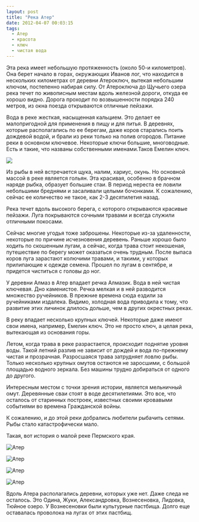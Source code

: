 ```yaml
---
layout: post
title: "Река Атер"
date: 2012-04-07 00:03:15
tags:
  - Атер
  - красота
  - ключ
  - чистая вода
---
```

Эта река имеет небольшую протяженность (около 50-и километров). Она
берет начало в горах, окружающих Иванов лог, что находится в нескольких
километрах от деревни Атероключ, вытекая небольшим ключом, постепенно
набирая силу. От Атероключа до Щучьего озера река течет по живописным
местам вдоль железной дороги, откуда ее хорошо видно. Дорога проходит по
возвышенности порядка 240 метров, из окна поезда открываются отличные
пейзажи.

Вода в реке жесткая, насыщенная кальцием. Это делает ее малопригодной
для применения в пищу и для питья. В деревнях, которые располагались по
ее берегам, даже коров старались поить дождевой водой, и брали из реки
только на полив огородов. Питание реки в основном ключевое. Некоторые
ключи большие, многоводные. Есть и такие, что названы собственными
именами.Таков Емелин ключ.

![](http://fishingguru.ru/uploads/images/00/00/01/2012/11/17/5bb896.jpg)

Из рыбы в ней встречается щука, налим, хариус, окунь. Но основной массой
в реке является гольян. Эта красивая, особенно в брачном наряде рыбка,
образует большие стаи. В период нереста ее ловили небольшими бреднями и
засаливали целыми бочонками. К сожалению, сейчас ее количество не такое,
как 2-3 десятилетия назад.

Река течет вдоль высокого берега, с которого открываются красивые
пейзажи. Луга покрываются сочными травами и всегда служили отличными
покосами.

Сейчас многие угодья тоже заброшены. Некоторые из-за удаленности,
некоторые по причине исчезновения деревень. Раньше хорошо было ходить по
скошенным лугам, а сейчас, когда трава стоит некошеная, путешествие по
берегу может оказаться очень трудным. После выпаса коров луга зарастают
колючими травами, и такими, у которых прилипающие к одежде семена.
Прошел по лугам в сентябре, и придется чиститься с головы до ног.

У деревни Алмаз в Атер впадает речка Алмазик. Вода в ней чистая
ключевая. Дно каменистое. Речка мелкая и в ней разводится множество
ручейников. В прежние времена сюда ездили за ручейниками издалека.
Видимо, холодная вода приводила к тому, что развитие этих личинок
длилось дольше, чем в других окрестных реках.

В реку впадает несколько крупных ключей. Некоторые даже имеют свои
имена, например, Емелин ключ. Это не просто ключ, а целая река,
вытекающая из основания горы.

Летом, когда трава в реке разрастается, происходит поднятие уровня воды.
Такой летний разлив не зависит от дождей и вода по-прежнему чистая и
прозрачная. Разросшаяся трава затрудняет ловлю рыбы. Только несколько
крупных омутов остаются не заросшими, с большой площадью водного
зеркала. Без машины трудно добираться от одного до другого.

Интересным местом с точки зрения истории, является мельничный омут.
Деревянные сваи стоят в воде десятилетиями. Это все, что осталось от
старинных построек, известных своими кровавыми событиями во времена
Гражданской войны.

К сожалению, и до этой реки добрались любители рыбачить сетями. Рыбы
стало катастрофически мало.

Такая, вот история о малой реке Пермского края.

![Атер](http://fishingguru.ru/uploads/images/00/00/01/2012/04/06/0d4cb5.jpg)

![Атер](http://fishingguru.ru/uploads/images/00/00/01/2012/04/06/4fb95f.jpg)

![Атер](http://fishingguru.ru/uploads/images/00/00/01/2012/04/06/466252.jpg)

![Атер](http://fishingguru.ru/uploads/images/00/00/01/2012/04/06/3b7c02.jpg)

Вдоль Атера располагались деревни, которых уже нет. Даже следа не
осталось. Это Одина, Жуки, Александровка, Вознесеновка, Лидовка, Тюйное
озеро. У Вознесеновки были культурные пастбища. Долго еще оставалась
проволока на лугах от этих пастбищ.
